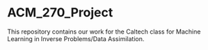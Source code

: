 # ACM_270_Project
This repository contains our work for the Caltech class for Machine Learning in Inverse Problems/Data Assimilation. 

